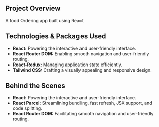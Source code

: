 ## Project Overview

A food Ordering app built using React

## Technologies & Packages Used

- **React:** Powering the interactive and user-friendly interface.
- **React Router DOM:** Enabling smooth navigation and user-friendly routing.
- **React-Redux:** Managing application state efficiently.
- **Tailwind CSS:** Crafting a visually appealing and responsive design.

## Behind the Scenes

- **React:** Powering the interactive and user-friendly interface.
- **React Parcel:** Streamlining bundling, fast refresh, JSX support, and code splitting.
- **React Router DOM:** Facilitating smooth navigation and user-friendly routing.
